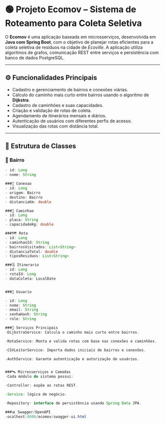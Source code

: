 # 🟢 Projeto Ecomov – Sistema de Roteamento para Coleta Seletiva

O **Ecomov** é uma aplicação baseada em microsserviços, desenvolvida em **Java com Spring Boot**, com o objetivo de planejar rotas eficientes para a coleta seletiva de resíduos na cidade de *Ecoville*. A aplicação utiliza algoritmos de grafos, comunicação REST entre serviços e persistência com banco de dados PostgreSQL.

---

## ⚙️ Funcionalidades Principais

- Cadastro e gerenciamento de bairros e conexões viárias.
- Cálculo do caminho mais curto entre bairros usando o algoritmo de **Dijkstra**.
- Cadastro de caminhões e suas capacidades.
- Criação e validação de rotas de coleta.
- Agendamento de itinerários mensais e diários.
- Autenticação de usuários com diferentes perfis de acesso.
- Visualização das rotas com distância total.

---

## 🧱 Estrutura de Classes

### 📍 Bairro
```java
- id: Long
- nome: String

###🔗 Conexao
- id: Long
- origem: Bairro
- destino: Bairro
- distanciaKm: double

###🚛 Caminhao
- id: Long
- placa: String
- capacidadeKg: double

###🗺️ Rota
- id: Long
- caminhaoId: String
- bairrosVisitados: List<String>
- distanciaTotal: double
- tiposResiduos: List<String>

###🗓️ Itinerario
- id: Long
- rotaId: Long
- dataColeta: LocalDate


###🔐 Usuario

- id: Long
- nome: String
- email: String
- senhaHash: String
- role: String

###🧠 Serviços Principais
-DijkstraService: Calcula o caminho mais curto entre bairros.

-RotaService: Monta e valida rotas com base nas conexões e caminhões.

-CSVLeitorService: Importa dados iniciais de bairros e conexões.

-AuthService: Garante autenticação e autorização de usuários.


###🛰️ Microsserviços e Camadas
-Cada módulo do sistema possui:

-Controller: expõe as rotas REST.

-Service: lógica de negócio.

-Repository: interface de persistência usando Spring Data JPA.

###📊 Swagger/OpenAPI
-ocalhost:8080/ecomov/swagger-ui.html